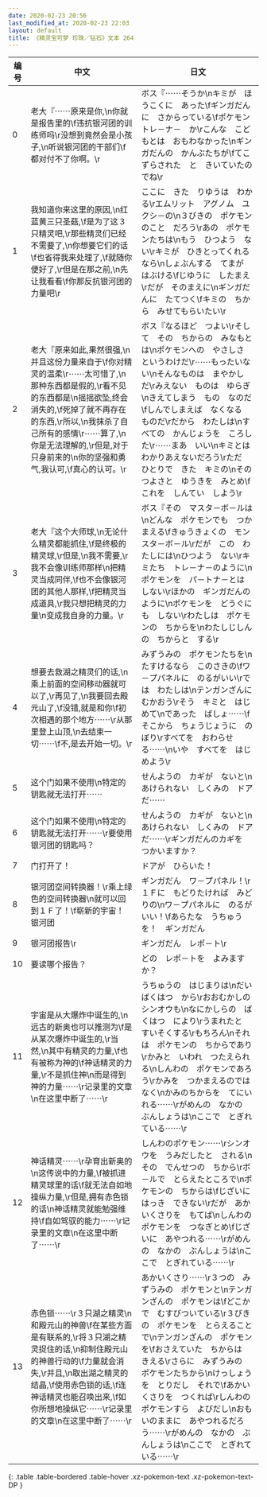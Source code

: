 ```yaml
---
date: 2020-02-23 20:56
last_modified_at: 2020-02-23 22:03
layout: default
title: 《精灵宝可梦 珍珠／钻石》文本 264
---
```

| 编号 | 中文 | 日文 |
| ---- | ---- | ---- |
| 0 | 老大『⋯⋯原来是你,\n你就是报告里的\f违抗银河团的训练师吗\r没想到竟然会是小孩子,\n听说银河团的干部们\f都对付不了你啊。\r | ボス『⋯⋯そうか\nキミが　ほうこくに　あった\fギンガだんに　さからっている\fポケモントレ－ナ－　か\rこんな　こどもとは　おもわなかった\nギンガだんの　かんぶたちが\fてこずらされた　と　きいていたのでね\r |
| 1 | 我知道你来这里的原因,\n红蓝黄三只圣菇,\f是为了这３只精灵吧,\r那些精灵们已经不需要了,\n你想要它们的话\f也省得我来处理了,\f就随你便好了,\r但是在那之前,\n先让我看看\f你那反抗银河团的力量吧\r | ここに　きた　りゆうは　わかる\rエムリット　アグノム　ユクシ－の\n３びきの　ポケモンのこと　だろう\rあの　ポケモンたちは\nもう　ひつよう　ない\rキミが　ひきとってくれるなら\nしょぶんする　てまが　はぶける\fじゆうに　したまえ\rだが　そのまえに\nギンガだんに　たてつく\fキミの　ちから　みせてもらいたい\r |
| 2 | 老大『原来如此,果然很强,\n并且这份力量来自于\f你对精灵的温柔\r⋯⋯太可惜了,\n那种东西都是假的,\r看不见的东西都是\n摇摇欲坠,终会消失的,\f死掉了就不再存在的东西,\r所以,\n我抹杀了自己所有的感情\r⋯⋯算了,\n你是无法理解的,\r但是,对于只身前来的\n你的坚强和勇气,我认可,\f真心的认可。\r | ボス『なるほど　つよい\rそして　その　ちからの　みなもとは\nポケモンへの　やさしさ　というわけだ\r⋯⋯もったいない\nそんなものは　まやかし　だ\rみえない　ものは　ゆらぎ\nきえてしまう　もの　なのだ\fしんでしまえば　なくなる　ものだ\rだから　わたしは\nすべての　かんじょうを　ころした\r⋯⋯まあ　いい\nキミとは　わかりあえないだろう\rただ　ひとりで　きた　キミの\nその　つよさと　ゆうきを　みとめ\fこれを　しんてい　しよう\r　 |
| 3 | 老大『这个大师球,\n无论什么精灵都能抓住,\f是终极的精灵球,\r但是,\n我不需要,\r我不会像训练师那样\n把精灵当成同伴,\f也不会像银河团的其他人那样,\f把精灵当成道具,\r我只想把精灵的力量\n变成我自身的力量。\r | ボス『その　マスタ－ボ－ルは\nどんな　ポケモンでも　つかまえる\fきゅうきょくの　モンスタ－ボ－ル\rだが　この　わたしには\nひつよう　ない\rキミたち　トレ－ナ－のように\nポケモンを　パ－トナ－とは　しない\rほかの　ギンガだんの　ように\nポケモンを　どうぐにも　しない\rわたしは　ポケモンの　ちからを\nわたしじしんの　ちからと　する\r |
| 4 | 想要去救湖之精灵们的话,\n乘上前面的空间移动器就可以了,\r再见了,\n我要回去殿元山了,\f没错,就是和你\f初次相遇的那个地方⋯⋯\r从那里登上山顶,\n去结束一切⋯⋯\f不,是去开始一切。\r | みずうみの　ポケモンたちを\nたすけるなら　このさきの\fワ－プパネルに　のるがいい\rでは　わたしは\nテンガンざんに　むかおう\rそう　キミと　はじめて\nであった　ばしょ⋯⋯\fそこから　ちょうじょうに　のぼり\rすべてを　おわらせる⋯⋯\nいや　すべてを　はじめよう\r |
| 5 | 这个门如果不使用\n特定的钥匙就无法打开⋯⋯ | せんようの　カギが　ないと\nあけられない　しくみの　ドアだ⋯⋯ |
| 6 | 这个门如果不使用\n特定的钥匙就无法打开⋯⋯\r要使用银河团的钥匙吗？ | せんようの　カギが　ないと\nあけられない　しくみの　ドアだ⋯⋯\rギンガだんのカギを　つかいますか？ |
| 7 | 门打开了！ | ドアが　ひらいた！ |
| 8 | 银河团空间转换器！\r乘上绿色的空间转换器\n就可以回到１Ｆ了！\f崭新的宇宙！　　　　银河团 | ギンガだん　ワ－プパネル！\r１Ｆに　もどりたければ　みどりの\nワ－プパネルに　のるが　いい！\fあらたな　うちゅうを！　ギンガだん |
| 9 | 银河团报告\r | ギンガだん　レポ－ト\r |
| 10 | 要读哪个报告？ | どの　レポ－トを　よみますか？ |
| 11 | 宇宙是从大爆炸中诞生的,\n远古的新奥也可以推测为\f是从某次爆炸中诞生的,\r当然,\n其中有精灵的力量,\f也有被称为神的\f神话精灵的力量,\r不是抓住神\n而是得到神的力量⋯⋯\r记录里的文章\n在这里中断了⋯⋯\r | うちゅうの　はじまりは\nだいばくはつ　から\rおおむかしの　シンオウも\nなにかしらの　ばくはつ　により\rうまれたと　すいそくする\rもちろん\nそれは　ポケモンの　ちからであり\rかみと　いわれ　つたえられる\nしんわの　ポケモンであろう\rかみを　つかまえるのではなく\nかみのちからを　てにいれる⋯⋯\rがめんの　なかの　ぶんしょうは\nここで　とぎれている⋯⋯\r |
| 12 | 神话精灵⋯⋯\r孕育出新奥的\n这传说中的力量,\f被抓进精灵球里的话\f就无法自如地操纵力量,\r但是,拥有赤色锁的话\n神话精灵就能勉强维持\f自如驾驭的能力⋯⋯\r记录里的文章\n在这里中断了⋯⋯\r | しんわのポケモン⋯⋯\rシンオウを　うみだしたと　される\nその　でんせつの　ちから\rボ－ルで　とらえたところで\nポケモンの　ちからは\fじざいに　はっき　できない\rだが　あかいくさりを　もてば\nしんわの　ポケモンを　つなぎとめ\fじざいに　あやつれる⋯⋯\rがめんの　なかの　ぶんしょうは\nここで　とぎれている⋯⋯\r |
| 13 | 赤色锁⋯⋯\r３只湖之精灵\n和殿元山的神兽\f在某些方面是有联系的,\r将３只湖之精灵捉住的话,\n抑制住殿元山的神兽行动的\f力量就会消失,\r并且,\n取出湖之精灵的结晶,\f使用赤色锁的话,\f连神话精灵也能召唤出来,\f如你所想地操纵它⋯⋯\r记录里的文章\n在这里中断了⋯⋯\r | あかいくさり⋯⋯\r３つの　みずうみの　ポケモンと\nテンガンざんの　ポケモンは\fどこかで　むすびついている\r３びきの　ポケモンを　とらえることで\nテンガンざんの　ポケモンを\fおさえていた　ちからは　きえる\rさらに　みずうみの　ポケモンたちから\nけっしょうを　とりだし　それで\fあかいくさりを　つくれば\rしんわの　ポケモンすら　よびだし\nおもいのままに　あやつれるだろう⋯⋯\rがめんの　なかの　ぶんしょうは\nここで　とぎれている⋯⋯\r |
{: .table .table-bordered .table-hover .xz-pokemon-text .xz-pokemon-text-DP }